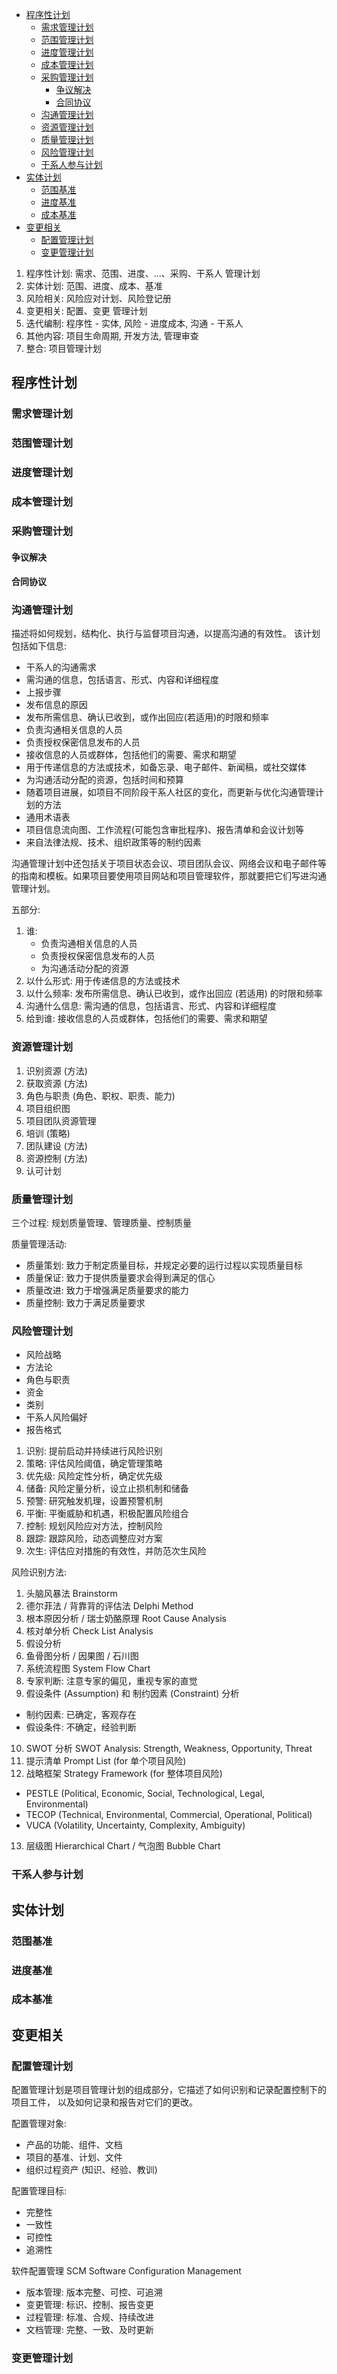 
- [程序性计划](#程序性计划)
  - [需求管理计划](#需求管理计划)
  - [范围管理计划](#范围管理计划)
  - [进度管理计划](#进度管理计划)
  - [成本管理计划](#成本管理计划)
  - [采购管理计划](#采购管理计划)
    - [争议解决](#争议解决)
    - [合同协议](#合同协议)
  - [沟通管理计划](#沟通管理计划)
  - [资源管理计划](#资源管理计划)
  - [质量管理计划](#质量管理计划)
  - [风险管理计划](#风险管理计划)
  - [干系人参与计划](#干系人参与计划)
- [实体计划](#实体计划)
  - [范围基准](#范围基准)
  - [进度基准](#进度基准)
  - [成本基准](#成本基准)
- [变更相关](#变更相关)
  - [配置管理计划](#配置管理计划)
  - [变更管理计划](#变更管理计划)


1. 程序性计划: 需求、范围、进度、...、采购、干系人 管理计划
2. 实体计划: 范围、进度、成本、基准
3. 风险相关: 风险应对计划、风险登记册
4. 变更相关: 配置、变更 管理计划
5. 迭代编制: 程序性 - 实体, 风险 - 进度成本, 沟通 - 干系人
6. 其他内容: 项目生命周期, 开发方法, 管理审查
7. 整合: 项目管理计划


## 程序性计划
### 需求管理计划

### 范围管理计划

### 进度管理计划

### 成本管理计划

### 采购管理计划

#### 争议解决

#### 合同协议


### 沟通管理计划
描述将如何规划，结构化、执行与监督项目沟通，以提高沟通的有效性。
该计划包括如下信息:
- 干系人的沟通需求
- 需沟通的信息，包括语言、形式、内容和详细程度
- 上报步骤
- 发布信息的原因
- 发布所需信息、确认已收到，或作出回应(若适用)的时限和频率
- 负责沟通相关信息的人员
- 负责授权保密信息发布的人员
- 接收信息的人员或群体，包括他们的需要、需求和期望
- 用于传递信息的方法或技术，如备忘录、电子邮件、新闻稿，或社交媒体
- 为沟通活动分配的资源，包括时间和预算
- 随着项目进展，如项目不同阶段干系人社区的变化，而更新与优化沟通管理计划的方法
- 通用术语表
- 项目信息流向图、工作流程(可能包含审批程序)、报告清单和会议计划等
- 来自法律法规、技术、组织政策等的制约因素

沟通管理计划中还包括关于项目状态会议、项目团队会议、网络会议和电子邮件等的指南和模板。如果项目要使用项目网站和项目管理软件，那就要把它们写进沟通管理计划。

五部分:
1. 谁:
    - 负责沟通相关信息的人员
    - 负责授权保密信息发布的人员
    - 为沟通活动分配的资源
1. 以什么形式: 用于传递信息的方法或技术
2. 以什么频率: 发布所需信息、确认已收到，或作出回应 (若适用) 的时限和频率
3. 沟通什么信息: 需沟通的信息，包括语言、形式、内容和详细程度
4. 给到谁: 接收信息的人员或群体，包括他们的需要、需求和期望

### 资源管理计划
1. 识别资源 (方法)
2. 获取资源 (方法)
3. 角色与职责 (角色、职权、职责、能力)
4. 项目组织图
5. 项目团队资源管理
6. 培训 (策略)
7. 团队建设 (方法)
8. 资源控制 (方法)
9. 认可计划


### 质量管理计划
三个过程: 规划质量管理、管理质量、控制质量

质量管理活动:
- 质量策划: 致力于制定质量目标，并规定必要的运行过程以实现质量目标
- 质量保证: 致力于提供质量要求会得到满足的信心
- 质量改进: 致力于增强满足质量要求的能力
- 质量控制: 致力于满足质量要求

### 风险管理计划
- 风险战略
- 方法论
- 角色与职责
- 资金
- 类别
- 干系人风险偏好
- 报告格式

1. 识别: 提前启动并持续进行风险识别
2. 策略: 评估风险阈值，确定管理策略
3. 优先级: 风险定性分析，确定优先级
4. 储备: 风险定量分析，设立止损机制和储备
5. 预警: 研究触发机理，设置预警机制
6. 平衡: 平衡威胁和机遇，积极配置风险组合
7. 控制: 规划风险应对方法，控制风险
8. 跟踪: 跟踪风险，动态调整应对方案
9. 次生: 评估应对措施的有效性，并防范次生风险

风险识别方法:
1. 头脑风暴法 Brainstorm
2. 德尔菲法 / 背靠背的评估法 Delphi Method
3. 根本原因分析 / 瑞士奶酪原理 Root Cause Analysis
4. 核对单分析 Check List Analysis
5. 假设分析
6. 鱼骨图分析 / 因果图 / 石川图
7. 系统流程图 System Flow Chart
8. 专家判断: 注意专家的偏见，重视专家的直觉
9. 假设条件 (Assumption) 和 制约因素 (Constraint) 分析
 - 制约因素: 已确定，客观存在
 - 假设条件: 不确定，经验判断
10. SWOT 分析 SWOT Analysis: Strength, Weakness, Opportunity, Threat
11. 提示清单 Prompt List (for 单个项目风险)
12. 战略框架 Strategy Framework (for 整体项目风险)
  - PESTLE (Political, Economic, Social, Technological, Legal, Environmental)
  - TECOP (Technical, Environmental, Commercial, Operational, Political)
  - VUCA (Volatility, Uncertainty, Complexity, Ambiguity)
13. 层级图 Hierarchical Chart / 气泡图 Bubble Chart

### 干系人参与计划



## 实体计划

### 范围基准

### 进度基准

### 成本基准


## 变更相关
### 配置管理计划
配置管理计划是项目管理计划的组成部分，它描述了如何识别和记录配置控制下的项目工件， 以及如何记录和报告对它们的更改。

配置管理对象:
- 产品的功能、组件、文档
- 项目的基准、计划、文件
- 组织过程资产 (知识、经验、教训)

配置管理目标:
- 完整性
- 一致性
- 可控性
- 追溯性

软件配置管理 SCM Software Configuration Management
- 版本管理: 版本完整、可控、可追溯
- 变更管理: 标识、控制、报告变更
- 过程管理: 标准、合规、持续改进
- 文档管理: 完整、一致、及时更新

### 变更管理计划
